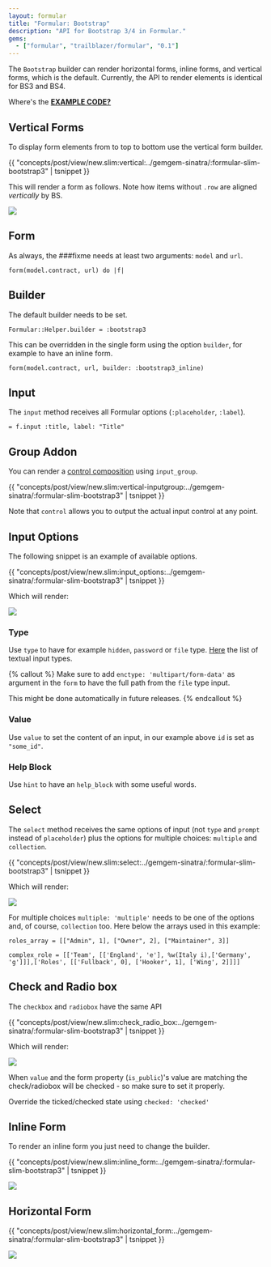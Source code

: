 ```yaml
---
layout: formular
title: "Formular: Bootstrap"
description: "API for Bootstrap 3/4 in Formular."
gems:
  - ["formular", "trailblazer/formular", "0.1"]
---
```


The `Bootstrap` builder can render horizontal forms, inline forms, and vertical forms, which is the default. Currently, the API to render elements is identical for BS3 and BS4.

<i class="fa fa-download" aria-hidden="true"></i> Where's the [**EXAMPLE CODE?**](https://github.com/apotonick/gemgem-sinatra/blob/formular-slim-bootstrap3/concepts/post/view/new.slim)

## Vertical Forms

To display form elements from to top to bottom use the vertical form builder.

{{ "concepts/post/view/new.slim:vertical:../gemgem-sinatra/:formular-slim-bootstrap3" | tsnippet }}

This will render a form as follows. Note how items without `.row` are aligned *vertically* by BS.

<img src="/images/formular/bs3-vertical.png">

## Form

As always, the ###fixme needs at least two arguments: `model` and `url`.

    form(model.contract, url) do |f|

## Builder

The default builder needs to be set.

    Formular::Helper.builder = :bootstrap3

This can be overridden in the single form using the option `builder`, for example to have an inline form.

    form(model.contract, url, builder: :bootstrap3_inline)

## Input

The `input` method receives all Formular options (`:placeholder`, `:label`).

    = f.input :title, label: "Title"

## Group Addon

You can render a [control composition](http://getbootstrap.com/components/#input-groups-basic) using `input_group`.

{{ "concepts/post/view/new.slim:vertical-inputgroup:../gemgem-sinatra/:formular-slim-bootstrap3" | tsnippet }}

Note that `control` allows you to output the actual input control at any point.


## Input Options

The following snippet is an example of available options.

{{ "concepts/post/view/new.slim:input_options:../gemgem-sinatra/:formular-slim-bootstrap3" | tsnippet }}

Which will render:

<img src="/images/formular/bs3-input-options.png">

### Type
Use `type` to have for example `hidden`, `password` or `file` type. [Here](https://v4-alpha.getbootstrap.com/components/forms/#textual-inputs) the list of textual input types.

{% callout %}
Make sure to add `enctype: 'multipart/form-data'` as argument in the `form` to have the full path from the `file` type input.

This might be done automatically in future releases.
{% endcallout %}

### Value
Use `value` to set the content of an input, in our example above `id` is set as `"some_id"`.

### Help Block
Use `hint` to have an `help_block` with some useful words.

## Select

The `select` method receives the same options of input (not `type` and `prompt` instead of `placeholder`) plus the options for multiple choices: `multiple` and `collection`.

{{ "concepts/post/view/new.slim:select:../gemgem-sinatra/:formular-slim-bootstrap3" | tsnippet }}

Which will render:

<img src="/images/formular/bs3-select.png">

For multiple choices `multiple: 'multiple'` needs to be one of the options and, of course, `collection` too.
Here below the arrays used in this example:

    roles_array = [["Admin", 1], ["Owner", 2], ["Maintainer", 3]]

    complex_role = [['Team', [['England', 'e'], %w(Italy i),['Germany', 'g']]],['Roles', [['Fullback', 0], ['Hooker', 1], ['Wing', 2]]]]

## Check and Radio box

The `checkbox` and `radiobox` have the same API

{{ "concepts/post/view/new.slim:check_radio_box:../gemgem-sinatra/:formular-slim-bootstrap3" | tsnippet }}

Which will render:

<img src="/images/formular/bs3-check-radio.png">

When `value` and the form property (`is_public`)'s value are matching the check/radiobox will be checked - so make sure to set it properly.

Override the ticked/checked state using `checked: 'checked'`

## Inline Form

To render an inline form you just need to change the builder.

{{ "concepts/post/view/new.slim:inline_form:../gemgem-sinatra/:formular-slim-bootstrap3" | tsnippet }}

<img src="/images/formular/bs3-inline-form.png">

## Horizontal Form

{{ "concepts/post/view/new.slim:horizontal_form:../gemgem-sinatra/:formular-slim-bootstrap3" | tsnippet }}

<img src="/images/formular/bs3-horizontal-form.png">
